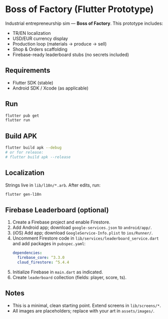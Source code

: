 # Boss of Factory (Flutter Prototype)

Industrial entrepreneurship sim — **Boss of Factory**.
This prototype includes:
- TR/EN localization
- USD/EUR currency display
- Production loop (materials -> produce -> sell)
- Shop & Orders scaffolding
- Firebase-ready leaderboard stubs (no secrets included)

## Requirements
- Flutter SDK (stable)
- Android SDK / Xcode (as applicable)

## Run
```bash
flutter pub get
flutter run
```

## Build APK
```bash
flutter build apk --debug
# or for release:
# flutter build apk --release
```

## Localization
Strings live in `lib/l10n/*.arb`. After edits, run:
```bash
flutter gen-l10n
```

## Firebase Leaderboard (optional)
1. Create a Firebase project and enable Firestore.
2. Add Android app; download `google-services.json` to `android/app/`.
3. (iOS) Add app; download `GoogleService-Info.plist` to `ios/Runner/`.
4. Uncomment Firestore code in `lib/services/leaderboard_service.dart` and add packages in `pubspec.yaml`:
   ```yaml
   dependencies:
     firebase_core: ^3.3.0
     cloud_firestore: ^5.4.4
   ```
5. Initialize Firebase in `main.dart` as indicated.
6. Create `leaderboard` collection (fields: player, score, ts).

## Notes
- This is a minimal, clean starting point. Extend screens in `lib/screens/*`.
- All images are placeholders; replace with your art in `assets/images/`.
